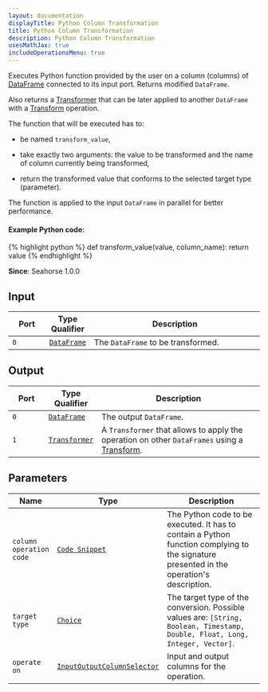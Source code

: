 ```yaml
---
layout: documentation
displayTitle: Python Column Transformation
title: Python Column Transformation
description: Python Column Transformation
usesMathJax: true
includeOperationsMenu: true
---
```


Executes Python function provided by the user on a column (columns) of [DataFrame](../classes/dataframe.html) connected to its input port.
Returns modified `DataFrame`.

Also returns a [Transformer](../classes/transformer.html) that can be later applied
to another `DataFrame` with a [Transform](transform.html) operation.

The function that will be executed has to:

* be named <code>transform_value</code>,

* take exactly two arguments: the value to be transformed and the name of column currently being transformed,

* return the transformed value that conforms to the selected target type (parameter).

The function is applied to the input `DataFrame` in parallel for better performance.

#### Example Python code:
{% highlight python %}
def transform_value(value, column_name):
    return value
{% endhighlight %}


**Since**: Seahorse 1.0.0

## Input

<table>
<thead>
<tr>
<th style="width:15%">Port</th>
<th style="width:15%">Type Qualifier</th>
<th style="width:70%">Description</th>
</tr>
</thead>
<tbody>
<tr>
<td><code>0</code></td>
<td><code><a href="../classes/dataframe.html">DataFrame</a></code></td>
<td>The <code>DataFrame</code> to be transformed.</td>
</tr>
</tbody>
</table>

## Output

<table>
<thead>
<tr>
<th style="width:15%">Port</th>
<th style="width:15%">Type Qualifier</th>
<th style="width:70%">Description</th>
</tr>
</thead>
<tbody>
    <tr>
      <td><code>0</code></td>
      <td><code><a href="../classes/dataframe.html">DataFrame</a></code></td>
      <td>The output <code>DataFrame</code>.</td>
    </tr>
    <tr>
      <td><code>1</code></td>
      <td><code><a href="../classes/transformer.html">Transformer</a></code></td>
      <td>A <code>Transformer</code> that allows to apply the operation on other
      <code>DataFrames</code> using a <a href="transform.html">Transform</a>.</td>
    </tr>
</tbody>
</table>


## Parameters

<table class="table">
<thead>
<tr>
<th style="width:15%">Name</th>
<th style="width:15%">Type</th>
<th style="width:70%">Description</th>
</tr>
</thead>
<tbody>
<tr>
  <td><code>column operation code</code></td>
  <td><code><a href="../parameter_types.html#code-snippet">Code Snippet</a></code></td>
  <td>The Python code to be executed. It has to contain a Python function complying to the signature
  presented in the operation's description.</td>
</tr>

<tr>
  <td><code>target type</code></td>
  <td><code><a href="../parameter_types.html#single-choice">Choice</a></code></td>
  <td>The target type of the conversion. Possible values are:
  <code>[String, Boolean, Timestamp, Double, Float, Long, Integer, Vector]</code>.</td>
</tr>

<tr>
  <td><code>operate on</code></td>
  <td><code><a href="../parameter_types.html#input-output-column-selector">InputOutputColumnSelector</a></code></td>
  <td>Input and output columns for the operation.</td>
</tr>
</tbody>
</table>
